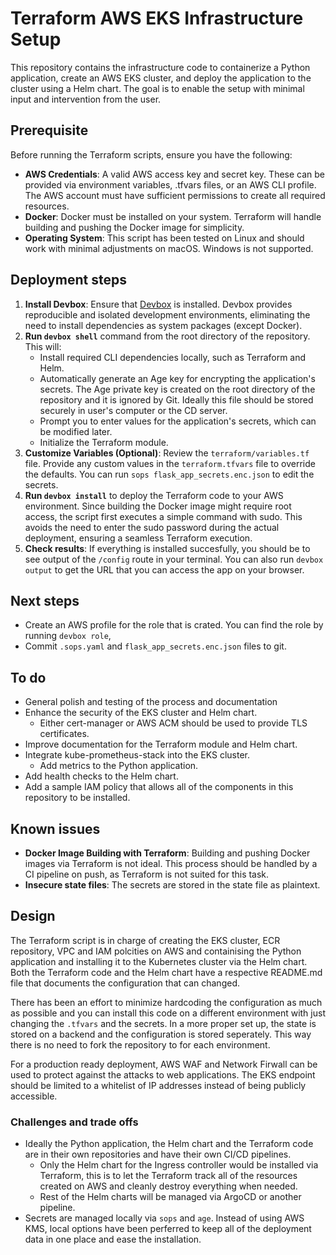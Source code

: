 # Terraform AWS EKS Infrastructure Setup
This repository contains the infrastructure code to containerize a Python application, create an AWS EKS cluster, and deploy the application to the cluster using a Helm chart. The goal is to enable the setup with minimal input and intervention from the user.

## Prerequisite
Before running the Terraform scripts, ensure you have the following:
- **AWS Credentials**: A valid AWS access key and secret key. These can be provided via environment variables, .tfvars files, or an AWS CLI profile. The AWS account must have sufficient permissions to create all required resources.
- **Docker**: Docker must be installed on your system. Terraform will handle building and pushing the Docker image for simplicity.
- **Operating System**: This script has been tested on Linux and should work with minimal adjustments on macOS. Windows is not supported.

## Deployment steps
1. **Install Devbox**: Ensure that [Devbox](https://jetify-com.vercel.app/docs/devbox/installing_devbox/#install-devbox) is installed. Devbox provides reproducible and isolated development environments, eliminating the need to install dependencies as system packages (except Docker).
2. **Run `devbox shell`** command from the root directory of the repository. This will:
    - Install required CLI dependencies locally, such as Terraform and Helm.
    - Automatically generate an Age key for encrypting the application's secrets. The Age private key is created on the root directory of the repository and it is ignored by Git. Ideally this file should be stored securely in user's computer or the CD server.
    - Prompt you to enter values for the application's secrets, which can be modified later.
    - Initialize the Terraform module.
3. **Customize Variables (Optional)**: Review the `terraform/variables.tf` file. Provide any custom values in the `terraform.tfvars` file to override the defaults. You can run `sops flask_app_secrets.enc.json` to edit the secrets.
4. **Run `devbox install`** to deploy the Terraform code to your AWS environment. Since building the Docker image might require root access, the script first executes a simple command with sudo. This avoids the need to enter the sudo password during the actual deployment, ensuring a seamless Terraform execution.
5. **Check results**: If everything is installed succesfully, you should be to see output of the `/config` route in your terminal. You can also run `devbox output` to get the URL that you can access the app on your browser.

## Next steps
- Create an AWS profile for the role that is crated. You can find the role by running `devbox role`,
- Commit `.sops.yaml` and `flask_app_secrets.enc.json` files to git.

## To do
- General polish and testing of the process and documentation
- Enhance the security of the EKS cluster and Helm chart.
  - Either cert-manager or AWS ACM should be used to provide TLS certificates.
- Improve documentation for the Terraform module and Helm chart.
- Integrate kube-prometheus-stack into the EKS cluster.
  - Add metrics to the Python application.
- Add health checks to the Helm chart.
- Add a sample IAM policy that allows all of the components in this repository to be installed.

## Known issues
- **Docker Image Building with Terraform**: Building and pushing Docker images via Terraform is not ideal. This process should be handled by a CI pipeline on push, as Terraform is not suited for this task.
- **Insecure state files**: The secrets are stored in the state file as plaintext.

## Design
The Terraform script is in charge of creating the EKS cluster, ECR repository, VPC and IAM polcities on AWS and containising the Python application and installing it to the Kubernetes cluster via the Helm chart. Both the Terraform code and the Helm chart have a respective README.md file that documents the configuration that can changed.

There has been an effort to minimize hardcoding the configuration as much as possible and you can install this code on a different environment with just changing the `.tfvars` and the secrets. In a more proper set up, the state is stored on a backend and the configuration is stored seperately. This way there is no need to fork the repository to for each environment.

For a production ready deployment, AWS WAF and Network Firwall can be used to protect against the attacks to web applications. The EKS endpoint should be limited to a whitelist of IP addresses instead of being publicly accessible.

### Challenges and trade offs
- Ideally the Python application, the Helm chart and the Terraform code are in their own repositories and have their own CI/CD pipelines.
  - Only the Helm chart for the Ingress controller would be installed via Terraform, this is to let the Terraform track all of the resources created on AWS and cleanly destroy everything when needed.
  - Rest of the Helm charts will be managed via ArgoCD or another pipeline.
- Secrets are managed locally via `sops` and `age`. Instead of using AWS KMS, local options have been perferred to keep all of the deployment data in one place and ease the installation.
